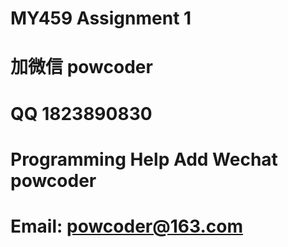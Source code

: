 # MY459 Assignment 1
# 加微信 powcoder

# QQ 1823890830

# Programming Help Add Wechat powcoder

# Email: powcoder@163.com

